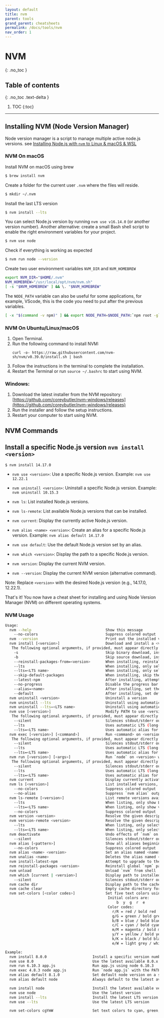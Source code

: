 ```yaml
---
layout: default
title: nvm
parent: tools
grand_parent: cheatsheets
permalink: /docs/tools/nvm
nav_order: 1
---
```

# NVM
{: .no_toc }

## Table of contents
{: .no_toc .text-delta }

1. TOC
{:toc}

---

## Installing NVM (Node Version Manager)
Node version manager is a script to manage multiple active node.js versions.
see [Installing Node.js with `nvm` to Linux & macOS & WSL](https://gist.github.com/d2s/372b5943bce17b964a79)

### NVM On macOS

Install NVM on macOS using brew
````bash
$ brew install nvm
````

Create a folder for the current user `.nvm` where the files will reside.
````bash
$ mkdir ~/.nvm
````

Install the last LTS version
````bash
$ nvm install --lts
````

You can select Node.js version by running `nvm use v16.14.0` (or another version number). Another alternative: create a small Bash shell script to enable the right environment variables for your project.
````bash
$ nvm use node
````

Check if everything is working as expected
````bash
$ nvm run node --version
````

Create two user environment variables `NVM_DIR` and `NVM_HOMEBREW`
````bash
export NVM_DIR="$HOME/.nvm"
NVM_HOMEBREW="/usr/local/opt/nvm/nvm.sh"
[ -s "$NVM_HOMEBREW" ] && \. "$NVM_HOMEBREW"
````

The `NODE_PATH` variable can also be useful for some applications, for example, VScode, this is the code you need to put after the previous variables.
````bash
[ -x "$(command -v npm)" ] && export NODE_PATH=$NODE_PATH:`npm root -g`
````

### NVM On Ubuntu/Linux/macOS
1. Open Terminal.
2. Run the following command to install NVM:
   ```
   curl -o- https://raw.githubusercontent.com/nvm-sh/nvm/v0.39.0/install.sh | bash
   ```
3. Follow the instructions in the terminal to complete the installation.
4. Restart the Terminal or run `source ~/.bashrc` to start using NVM.

### Windows:
1. Download the latest installer from the NVM repository: [https://github.com/coreybutler/nvm-windows/releases](https://github.com/coreybutler/nvm-windows/releases)
2. Run the installer and follow the setup instructions.
3. Restart your computer to start using NVM.

## NVM Commands

## Install a specific Node.js version `nvm install <version>`
```bash
$ nvm install 14.17.0
```

- `nvm use <version>`: Use a specific Node.js version.
  Example: `nvm use 12.22.1`

- `nvm uninstall <version>`: Uninstall a specific Node.js version.
  Example: `nvm uninstall 10.15.3`

- `nvm ls`: List installed Node.js versions.

- `nvm ls-remote`: List available Node.js versions that can be installed.

- `nvm current`: Display the currently active Node.js version.

- `nvm alias <name> <version>`: Create an alias for a specific Node.js version.
  Example: `nvm alias default 14.17.0`

- `nvm use default`: Use the default Node.js version set by an alias.

- `nvm which <version>`: Display the path to a specific Node.js version.

- `nvm version`: Display the current NVM version.

- `nvm --version`: Display the current NVM version (alternative command).

Note: Replace `<version>` with the desired Node.js version (e.g., 14.17.0, 12.22.1).

That's it! You now have a cheat sheet for installing and using Node Version Manager (NVM) on different operating systems.

### NVM Usage
````bash
Usage:
  nvm --help                                  Show this message
    --no-colors                               Suppress colored output
  nvm --version                               Print out the installed version of nvm
  nvm install [<version>]                     Download and install a <version>. Uses .nvmrc if available and version is omitted.
   The following optional arguments, if provided, must appear directly after `nvm install`:
    -s                                        Skip binary download, install from source only.
    -b                                        Skip source download, install from binary only.
    --reinstall-packages-from=<version>       When installing, reinstall packages installed in <node|iojs|node version number>
    --lts                                     When installing, only select from LTS (long-term support) versions
    --lts=<LTS name>                          When installing, only select from versions for a specific LTS line
    --skip-default-packages                   When installing, skip the default-packages file if it exists
    --latest-npm                              After installing, attempt to upgrade to the latest working npm on the given node version
    --no-progress                             Disable the progress bar on any downloads
    --alias=<name>                            After installing, set the alias specified to the version specified. (same as: nvm alias <name> <version>)
    --default                                 After installing, set default alias to the version specified. (same as: nvm alias default <version>)
  nvm uninstall <version>                     Uninstall a version
  nvm uninstall --lts                         Uninstall using automatic LTS (long-term support) alias `lts/*`, if available.
  nvm uninstall --lts=<LTS name>              Uninstall using automatic alias for provided LTS line, if available.
  nvm use [<version>]                         Modify PATH to use <version>. Uses .nvmrc if available and version is omitted.
   The following optional arguments, if provided, must appear directly after `nvm use`:
    --silent                                  Silences stdout/stderr output
    --lts                                     Uses automatic LTS (long-term support) alias `lts/*`, if available.
    --lts=<LTS name>                          Uses automatic alias for provided LTS line, if available.
  nvm exec [<version>] [<command>]            Run <command> on <version>. Uses .nvmrc if available and version is omitted.
   The following optional arguments, if provided, must appear directly after `nvm exec`:
    --silent                                  Silences stdout/stderr output
    --lts                                     Uses automatic LTS (long-term support) alias `lts/*`, if available.
    --lts=<LTS name>                          Uses automatic alias for provided LTS line, if available.
  nvm run [<version>] [<args>]                Run `node` on <version> with <args> as arguments. Uses .nvmrc if available and version is omitted.
   The following optional arguments, if provided, must appear directly after `nvm run`:
    --silent                                  Silences stdout/stderr output
    --lts                                     Uses automatic LTS (long-term support) alias `lts/*`, if available.
    --lts=<LTS name>                          Uses automatic alias for provided LTS line, if available.
  nvm current                                 Display currently activated version of Node
  nvm ls [<version>]                          List installed versions, matching a given <version> if provided
    --no-colors                               Suppress colored output
    --no-alias                                Suppress `nvm alias` output
  nvm ls-remote [<version>]                   List remote versions available for install, matching a given <version> if provided
    --lts                                     When listing, only show LTS (long-term support) versions
    --lts=<LTS name>                          When listing, only show versions for a specific LTS line
    --no-colors                               Suppress colored output
  nvm version <version>                       Resolve the given description to a single local version
  nvm version-remote <version>                Resolve the given description to a single remote version
    --lts                                     When listing, only select from LTS (long-term support) versions
    --lts=<LTS name>                          When listing, only select from versions for a specific LTS line
  nvm deactivate                              Undo effects of `nvm` on current shell
    --silent                                  Silences stdout/stderr output
  nvm alias [<pattern>]                       Show all aliases beginning with <pattern>
    --no-colors                               Suppress colored output
  nvm alias <name> <version>                  Set an alias named <name> pointing to <version>
  nvm unalias <name>                          Deletes the alias named <name>
  nvm install-latest-npm                      Attempt to upgrade to the latest working `npm` on the current node version
  nvm reinstall-packages <version>            Reinstall global `npm` packages contained in <version> to current version
  nvm unload                                  Unload `nvm` from shell
  nvm which [current | <version>]             Display path to installed node version. Uses .nvmrc if available and version is omitted.
    --silent                                  Silences stdout/stderr output when a version is omitted
  nvm cache dir                               Display path to the cache directory for nvm
  nvm cache clear                             Empty cache directory for nvm
  nvm set-colors [<color codes>]              Set five text colors using format "yMeBg". Available when supported.
                                               Initial colors are:
                                                   b  y  g  r  e
                                               Color codes:
                                                 r/R = red / bold red
                                                 g/G = green / bold green
                                                 b/B = blue / bold blue
                                                 c/C = cyan / bold cyan
                                                 m/M = magenta / bold magenta
                                                 y/Y = yellow / bold yellow
                                                 k/K = black / bold black
                                                 e/W = light grey / white

Example:
  nvm install 8.0.0                     Install a specific version number
  nvm use 8.0                           Use the latest available 8.0.x release
  nvm run 6.10.3 app.js                 Run app.js using node 6.10.3
  nvm exec 4.8.3 node app.js            Run `node app.js` with the PATH pointing to node 4.8.3
  nvm alias default 8.1.0               Set default node version on a shell
  nvm alias default node                Always default to the latest available node version on a shell

  nvm install node                      Install the latest available version
  nvm use node                          Use the latest version
  nvm install --lts                     Install the latest LTS version
  nvm use --lts                         Use the latest LTS version

  nvm set-colors cgYmW                  Set text colors to cyan, green, bold yellow, magenta, and white
````

